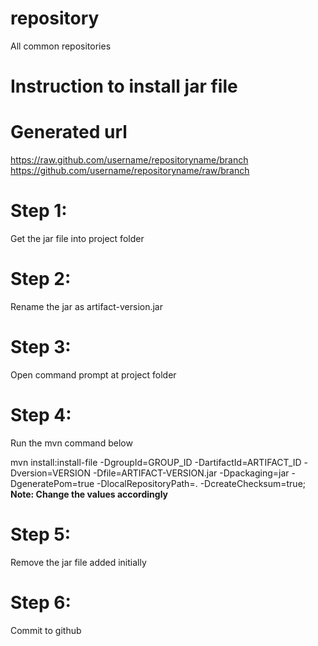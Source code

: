 # repository
All common repositories

# Instruction to install jar file

# Generated url
https://raw.github.com/username/repositoryname/branch
https://github.com/username/repositoryname/raw/branch

# Step 1:
Get the jar file into project folder

# Step 2:
Rename the jar as artifact-version.jar

# Step 3:
Open command prompt at project folder

# Step 4:
Run the mvn command below

mvn install:install-file -DgroupId=GROUP_ID -DartifactId=ARTIFACT_ID -Dversion=VERSION -Dfile=ARTIFACT-VERSION.jar -Dpackaging=jar -DgeneratePom=true -DlocalRepositoryPath=. -DcreateChecksum=true;
__Note: Change the  values accordingly__

# Step 5:
Remove the jar file added initially

# Step 6:
Commit to github